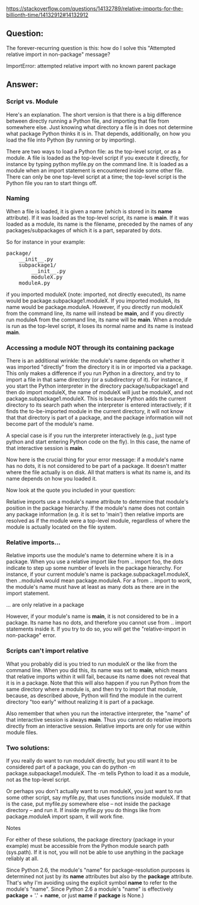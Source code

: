 https://stackoverflow.com/questions/14132789/relative-imports-for-the-billionth-time/14132912#14132912

## Question:

The forever-recurring question is this: how do I solve this "Attempted relative import in non-package" message?

ImportError: attempted relative import with no known parent package


## Answer:

### Script vs. Module

Here's an explanation. The short version is that there is a big difference between directly running a Python file, and importing that file from somewhere else. Just knowing what directory a file is in does not determine what package Python thinks it is in. That depends, additionally, on how you load the file into Python (by running or by importing).

There are two ways to load a Python file: as the top-level script, or as a module. A file is loaded as the top-level script if you execute it directly, for instance by typing python myfile.py on the command line. It is loaded as a module when an import statement is encountered inside some other file. There can only be one top-level script at a time; the top-level script is the Python file you ran to start things off.

### Naming

When a file is loaded, it is given a name (which is stored in its __name__ attribute). If it was loaded as the top-level script, its name is __main__. If it was loaded as a module, its name is the filename, preceded by the names of any packages/subpackages of which it is a part, separated by dots.

So for instance in your example:

<pre>
package/  
    __init__.py  
    subpackage1/  
        __init__.py  
        moduleX.py  
    moduleA.py  
</pre>

if you imported moduleX (note: imported, not directly executed), its name would be package.subpackage1.moduleX. If you imported moduleA, its name would be package.moduleA. However, if you directly run moduleX from the command line, its name will instead be __main__, and if you directly run moduleA from the command line, its name will be __main__. When a module is run as the top-level script, it loses its normal name and its name is instead __main__.

### Accessing a module NOT through its containing package

There is an additional wrinkle: the module's name depends on whether it was imported "directly" from the directory it is in or imported via a package. This only makes a difference if you run Python in a directory, and try to import a file in that same directory (or a subdirectory of it). For instance, if you start the Python interpreter in the directory package/subpackage1 and then do import moduleX, the name of moduleX will just be moduleX, and not package.subpackage1.moduleX. This is because Python adds the current directory to its search path when the interpreter is entered interactively; if it finds the to-be-imported module in the current directory, it will not know that that directory is part of a package, and the package information will not become part of the module's name.

A special case is if you run the interpreter interactively (e.g., just type python and start entering Python code on the fly). In this case, the name of that interactive session is __main__.

Now here is the crucial thing for your error message: if a module's name has no dots, it is not considered to be part of a package. It doesn't matter where the file actually is on disk. All that matters is what its name is, and its name depends on how you loaded it.

Now look at the quote you included in your question:

Relative imports use a module's name attribute to determine that module's position in the package hierarchy. If the module's name does not contain any package information (e.g. it is set to 'main') then relative imports are resolved as if the module were a top-level module, regardless of where the module is actually located on the file system.

### Relative imports...

Relative imports use the module's name to determine where it is in a package. When you use a relative import like from .. import foo, the dots indicate to step up some number of levels in the package hierarchy. For instance, if your current module's name is package.subpackage1.moduleX, then ..moduleA would mean package.moduleA. For a from .. import to work, the module's name must have at least as many dots as there are in the import statement.

... are only relative in a package

However, if your module's name is __main__, it is not considered to be in a package. Its name has no dots, and therefore you cannot use from .. import statements inside it. If you try to do so, you will get the "relative-import in non-package" error.

### Scripts can't import relative

What you probably did is you tried to run moduleX or the like from the command line. When you did this, its name was set to __main__, which means that relative imports within it will fail, because its name does not reveal that it is in a package. Note that this will also happen if you run Python from the same directory where a module is, and then try to import that module, because, as described above, Python will find the module in the current directory "too early" without realizing it is part of a package.

Also remember that when you run the interactive interpreter, the "name" of that interactive session is always __main__. Thus you cannot do relative imports directly from an interactive session. Relative imports are only for use within module files.

### Two solutions:

If you really do want to run moduleX directly, but you still want it to be considered part of a package, you can do python -m package.subpackage1.moduleX. The -m tells Python to load it as a module, not as the top-level script.

Or perhaps you don't actually want to run moduleX, you just want to run some other script, say myfile.py, that uses functions inside moduleX. If that is the case, put myfile.py somewhere else – not inside the package directory – and run it. If inside myfile.py you do things like from package.moduleA import spam, it will work fine.

Notes

For either of these solutions, the package directory (package in your example) must be accessible from the Python module search path (sys.path). If it is not, you will not be able to use anything in the package reliably at all.

Since Python 2.6, the module's "name" for package-resolution purposes is determined not just by its __name__ attributes but also by the __package__ attribute. That's why I'm avoiding using the explicit symbol __name__ to refer to the module's "name". Since Python 2.6 a module's "name" is effectively __package__ + '.' + __name__, or just __name__ if __package__ is None.)